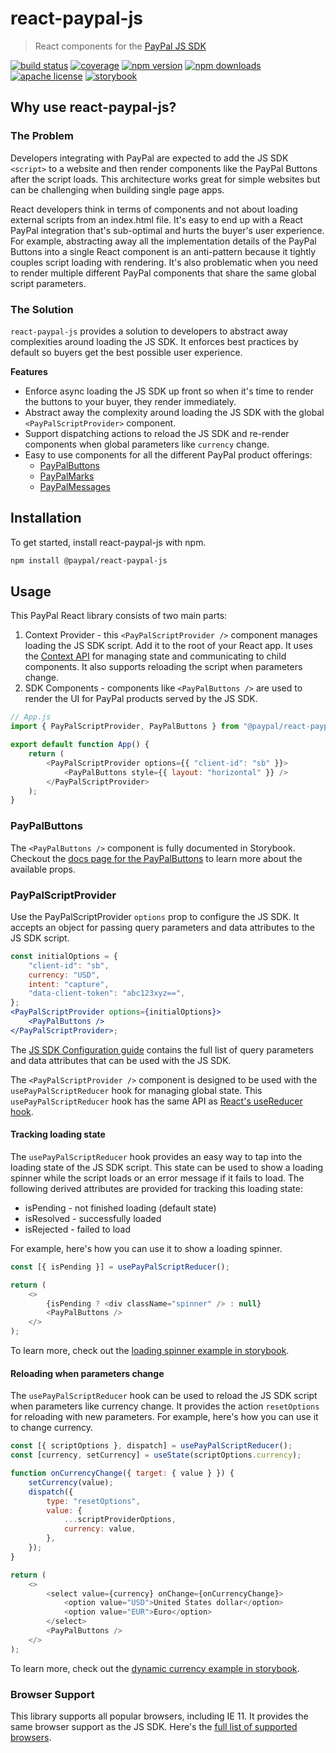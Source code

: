 # react-paypal-js

> React components for the [PayPal JS SDK](https://developer.paypal.com/docs/business/javascript-sdk/javascript-sdk-reference/)

<div class="badges">
    <a href="https://github.com/paypal/react-paypal-js/actions?query=workflow%3Avalidate"><img src="https://img.shields.io/github/workflow/status/paypal/react-paypal-js/validate?logo=github&style=flat-square" alt="build status"></a>
    <a href="https://codecov.io/github/paypal/react-paypal-js/"><img src="https://img.shields.io/codecov/c/github/paypal/react-paypal-js.svg?style=flat-square" alt="coverage"></a>
    <a href="https://www.npmjs.com/package/@paypal/react-paypal-js"><img src="https://img.shields.io/npm/v/@paypal/react-paypal-js.svg?style=flat-square" alt="npm version"></a>
    <a href="https://www.npmtrends.com/@paypal/react-paypal-js"><img src="https://img.shields.io/npm/dm/@paypal/react-paypal-js.svg?style=flat-square" alt="npm downloads"></a>
    <a href="https://github.com/paypal/react-paypal-js/blob/main/LICENSE"><img src="https://img.shields.io/npm/l/@paypal/react-paypal-js.svg?style=flat-square" alt="apache license"></a>
    <a href="https://paypal.github.io/react-paypal-js/"><img src="https://raw.githubusercontent.com/storybooks/brand/master/badge/badge-storybook.svg" alt="storybook"></a>
</div>

## Why use react-paypal-js?

### The Problem

Developers integrating with PayPal are expected to add the JS SDK `<script>` to a website and then render components like the PayPal Buttons after the script loads. This architecture works great for simple websites but can be challenging when building single page apps.

React developers think in terms of components and not about loading external scripts from an index.html file. It's easy to end up with a React PayPal integration that's sub-optimal and hurts the buyer's user experience. For example, abstracting away all the implementation details of the PayPal Buttons into a single React component is an anti-pattern because it tightly couples script loading with rendering. It's also problematic when you need to render multiple different PayPal components that share the same global script parameters.

### The Solution

`react-paypal-js` provides a solution to developers to abstract away complexities around loading the JS SDK. It enforces best practices by default so buyers get the best possible user experience.

**Features**

-   Enforce async loading the JS SDK up front so when it's time to render the buttons to your buyer, they render immediately.
-   Abstract away the complexity around loading the JS SDK with the global `<PayPalScriptProvider>` component.
-   Support dispatching actions to reload the JS SDK and re-render components when global parameters like `currency` change.
-   Easy to use components for all the different PayPal product offerings:
    -   [PayPalButtons](https://paypal.github.io/react-paypal-js/?path=/docs/example-paypalbuttons--default)
    -   [PayPalMarks](https://paypal.github.io/react-paypal-js/?path=/docs/example-paypalmarks--default)
    -   [PayPalMessages](https://paypal.github.io/react-paypal-js/?path=/docs/example-paypalmessages--default)

## Installation

To get started, install react-paypal-js with npm.

```sh
npm install @paypal/react-paypal-js
```

## Usage

This PayPal React library consists of two main parts:

1. Context Provider - this `<PayPalScriptProvider />` component manages loading the JS SDK script. Add it to the root of your React app. It uses the [Context API](https://reactjs.org/docs/context.html) for managing state and communicating to child components. It also supports reloading the script when parameters change.
2. SDK Components - components like `<PayPalButtons />` are used to render the UI for PayPal products served by the JS SDK.

```js
// App.js
import { PayPalScriptProvider, PayPalButtons } from "@paypal/react-paypal-js";

export default function App() {
    return (
        <PayPalScriptProvider options={{ "client-id": "sb" }}>
            <PayPalButtons style={{ layout: "horizontal" }} />
        </PayPalScriptProvider>
    );
}
```

### PayPalButtons

The `<PayPalButtons />` component is fully documented in Storybook. Checkout the [docs page for the PayPalButtons](https://paypal.github.io/react-paypal-js/?path=/docs/example-paypalbuttons--default) to learn more about the available props.

### PayPalScriptProvider

Use the PayPalScriptProvider `options` prop to configure the JS SDK. It accepts an object for passing query parameters and data attributes to the JS SDK script.

```jsx
const initialOptions = {
    "client-id": "sb",
    currency: "USD",
    intent: "capture",
    "data-client-token": "abc123xyz==",
};
<PayPalScriptProvider options={initialOptions}>
    <PayPalButtons />
</PayPalScriptProvider>;
```

The [JS SDK Configuration guide](https://developer.paypal.com/docs/business/javascript-sdk/javascript-sdk-configuration/) contains the full list of query parameters and data attributes that can be used with the JS SDK.

The `<PayPalScriptProvider />` component is designed to be used with the `usePayPalScriptReducer` hook for managing global state. This `usePayPalScriptReducer` hook has the same API as [React's useReducer hook](https://reactjs.org/docs/hooks-reference.html#usereducer).

#### Tracking loading state

The `usePayPalScriptReducer` hook provides an easy way to tap into the loading state of the JS SDK script. This state can be used to show a loading spinner while the script loads or an error message if it fails to load. The following derived attributes are provided for tracking this loading state:

-   isPending - not finished loading (default state)
-   isResolved - successfully loaded
-   isRejected - failed to load

For example, here's how you can use it to show a loading spinner.

```js
const [{ isPending }] = usePayPalScriptReducer();

return (
    <>
        {isPending ? <div className="spinner" /> : null}
        <PayPalButtons />
    </>
);
```

To learn more, check out the [loading spinner example in storybook](https://paypal.github.io/react-paypal-js/?path=/story/example-usepaypalscriptreducer--loading-spinner).

#### Reloading when parameters change

The `usePayPalScriptReducer` hook can be used to reload the JS SDK script when parameters like currency change. It provides the action `resetOptions` for reloading with new parameters. For example, here's how you can use it to change currency.

```js
const [{ scriptOptions }, dispatch] = usePayPalScriptReducer();
const [currency, setCurrency] = useState(scriptOptions.currency);

function onCurrencyChange({ target: { value } }) {
    setCurrency(value);
    dispatch({
        type: "resetOptions",
        value: {
            ...scriptProviderOptions,
            currency: value,
        },
    });
}

return (
    <>
        <select value={currency} onChange={onCurrencyChange}>
            <option value="USD">United States dollar</option>
            <option value="EUR">Euro</option>
        </select>
        <PayPalButtons />
    </>
);
```

To learn more, check out the [dynamic currency example in storybook](https://paypal.github.io/react-paypal-js/?path=/story/example-usepaypalscriptreducer--currency).

### Browser Support

This library supports all popular browsers, including IE 11. It provides the same browser support as the JS SDK. Here's the [full list of supported browsers](https://developer.paypal.com/docs/business/checkout/reference/browser-support/#supported-browsers-by-platform).
